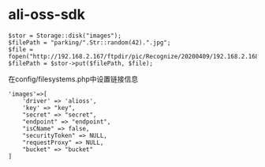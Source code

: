 # ali-oss-sdk
    
    $stor = Storage::disk("images");
    $filePath = "parking/".Str::random(42).".jpg";
    $file = fopen("http://192.168.2.167/ftpdir/pic/Recognize/20200409/192.168.2.168_2020040915453200000_0502.jpg","r");
    $filePath = $stor->put($filePath, $file);

在config/filesystems.php中设置链接信息
        
    'images'=>[
        'driver' => 'alioss',
        'key' => "key",
        "secret" => "secret",
        "endpoint" => "endpoint",
        "isCName" => false,
        "securityToken" => NULL,
        "requestProxy" => NULL,
        "bucket" => "bucket"
    ]
